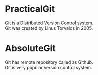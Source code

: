# PracticalGit
Git is a Distributed Version Control system. <br>
Git was created by Linus Torvalds in 2005.

# AbsoluteGit
Git has remote repository called as Github. <br>
Git is very popular version control system.
